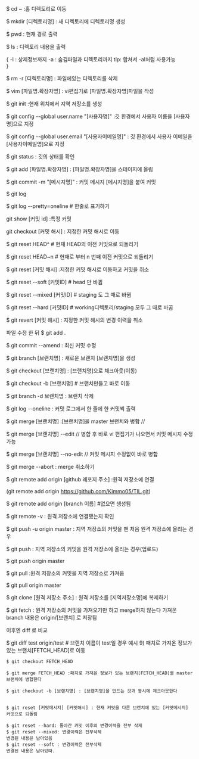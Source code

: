 
$ cd ~ :홈 디렉토리로 이동

$ mkdir [디렉토리명] : 새 디렉토리에 디렉토리명 생성

$ pwd : 현재 경로 출력

$ ls : 디렉토리 내용을 출력

{
-l : 상제정보까지
-a : 숨김파일과 디렉토리까지
tip: 합쳐서 -al처럼 사용가능    
}

$ rm -r [디렉토리명] : 파일에있는 디렉토리를 삭제

$ vim [파일명.확장자명] : vi편집기로 [파일명.확장자명]파일을 작성



$ git init :현재 위치에서 지역 저장소를 생성


$ git config --global user.name "[사용자명]" :깃 환경에서 사용자 이름을 [사용자명]으로 지정


$ git config --global user.email "[사용자이메일명]"
: 깃 환경에서 사용자 이메일을 [사용자이메일명]으로 지정

$ git status : 깃의 상태를 확인

$ git add [파일명.확장자명] : [파일명.확장자명]을 스테이지에 올림

$ git commit -m "[메시지명]" :  커밋 메시지 [메시지명]을 붙여 커밋

$ git log

$ git log --pretty=oneline   # 한줄로 표기하기

git show [커밋 id] :특정 커밋

git checkout [커밋 해시] : 지정한 커밋 해시로 이동

$ git reset HEAD^ # 현재 HEAD의 이전 커밋으로 되돌리기

$ git reset HEAD~n # 현재로 부터 n 번째 이전 커밋으로 되돌리기

$ git reset [커밋 해시] :지정한 커밋 해시로 이동하고 커밋을 취소

$ git reset --soft [커밋ID]  # head 만 바뀜

$ git reset --mixed [커밋ID] # staging 도 그 때로 바뀜

$ git reset --hard [커밋ID] # working디렉토리/staging 모두 그 때로 바꿈 

$ git revert [커밋 해시] : 지정한 커밋 해시의 변경 이력을 취소

파일 수정 한 뒤
$ git add .

$ git commit --amend  : 최신 커밋 수정

$ git branch [브랜치명] : 새로운 브랜치 [브랜치명]을 생성

$ git checkout [브랜치명] : [브랜치명]으로 체크아웃(이동)

$ git checkout -b [브랜치명]  # 브랜치만들고 바로 이동

$ git branch -d 브랜치명 : 브랜치 삭제

$ git log --oneline : 커밋 로그에서 한 줄에 한 커밋씩 출력

$ git merge [브랜치명] :[브랜치명]을 master 브랜치와 병합 //

$ git merge [브랜치명] --edit // 병합 후 바로 vi 편집기가 나오면서 커밋 메시지 수정 가능

$ git merge [브랜치명] --no-edit // 커밋 메시지 수정없이 바로 병합

$ git merge --abort : merge 취소하기

$ git remote add origin [github 레포지 주소] :원격 저장소에 연결

(git remote add origin https://github.com/Kimmo05/TIL.git)

$ git remote add origin [branch 이름]   #없으면 생성됨

$ git remote -v :  원격 저장소에 연결됐는지 확인

$ git push -u origin master : 지역 저장소의 커밋을 맨 처음 원격 저장소에 올리는 경우

$ git push : 지역 저장소의 커밋을 원격 저장소에 올리는 경우(업로드)

$ git push origin master

$ git pull :원격 저장소의 커밋을 지역 저장소로 가져옴

$ git pull origin master

$ git clone [원격 저장소 주소] : 원격 저장소를 [지역저장소명]에 복제하기

$ git fetch : 원격 저장소의 커밋을 가져오기만 하고 merge하지 않는다
가져온 branch 내용은 origin/[브랜치] 로 저장됨

이후엔 diff 로 비교

$ git diff test origin/test # 브랜치 이름이 test일 경우 예시
9) 패치로 가져온 정보가 있는 브랜치\[FETCH\_HEAD\]로 이동

```git
$ git checkout FETCH_HEAD

$ git merge FETCH_HEAD :패치로 가져온 정보가 있는 브랜치[FETCH_HEAD]를 master 브랜치에 병합한다

$ git checkout -b [브랜치명] : [브랜치명]을 만드는 것과 동시에 체크아웃한다


$ git reset [커밋메시지] [커밋해시] : 현재 커밋을 다른 브랜치에 있는 [커밋메시지] 커밋으로 되돌림

$ git reset --hard: 돌아간 커밋 이후의 변경이력을 전부 삭제 
$ git reset --mixed: 변경이력은 전부삭제
변경된 내용은 남아있음
$ git reset --soft : 변경이력은 전부삭제
변경된 내용은 남아있따.